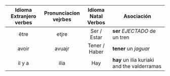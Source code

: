 | Idioma Extranjero <br /> verbes | Pronunciacion <br /> vejrbes | Idioma Natal <br /> Verbos | Asociación |
|:-----------------:|:-------------:|:------------:|------------|
| être              | etjre         | Ser / Estar  | __ser__ _*EJECTADO*_ de un tren |
| avoir             | avuajr        | Tener / Haber | __tener__ un _*jaguar*_          |
| il y a            | ilia          | Hay          | __hay__ un ilia kuriaki and the valderramas |

			